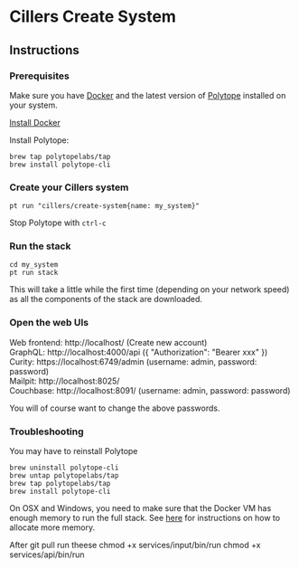 # Cillers Create System

## Instructions

### Prerequisites
Make sure you have [Docker](https://www.docker.com/) and the latest version of [Polytope](https://polytope.com) installed on your system. 

[Install Docker](https://docs.docker.com/engine/install/)

Install Polytope:
```
brew tap polytopelabs/tap
brew install polytope-cli
```

### Create your Cillers system
```
pt run "cillers/create-system{name: my_system}"
```
Stop Polytope with `ctrl-c`

### Run the stack
```
cd my_system
pt run stack
```
This will take a little while the first time (depending on your network speed) as all the components of the stack are downloaded.

### Open the web UIs
Web frontend: http://localhost/ (Create new account)  
GraphQL: http://localhost:4000/api ({ "Authorization": "Bearer xxx" })  
Curity: https://localhost:6749/admin (username: admin, password: password)  
Mailpit: http://localhost:8025/   
Couchbase: http://localhost:8091/ (username: admin, password: password)  

You will of course want to change the above passwords. 

### Troubleshooting
You may have to reinstall Polytope
```
brew uninstall polytope-cli
brew untap polytopelabs/tap
brew tap polytopelabs/tap
brew install polytope-cli
```

On OSX and Windows, you need to make sure that the Docker VM has enough memory to run the full stack. See [here](https://docs.docker.com/desktop/settings/mac/#resources) for instructions on how to allocate more memory.

After git pull run theese
chmod +x services/input/bin/run 
chmod +x services/api/bin/run
